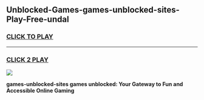 
## Unblocked-Games-games-unblocked-sites-Play-Free-undal
<h3>
<a href="https://premium76.site?title=games-unblocked-sites&ref=18A1">CLICK TO PLAY</a></h3>
<hr>

<h3>
<a href="https://premium76.site?title=games-unblocked-sites&ref=18A1">CLICK 2 PLAY</a>
  
</h3>

<a href="https://premium76.site?title=games-unblocked-sites&ref=18A1"><img src="https://clearcache.store/games.png"></a>


**games-unblocked-sites games unblocked: Your Gateway to Fun and Accessible Online Gaming**
